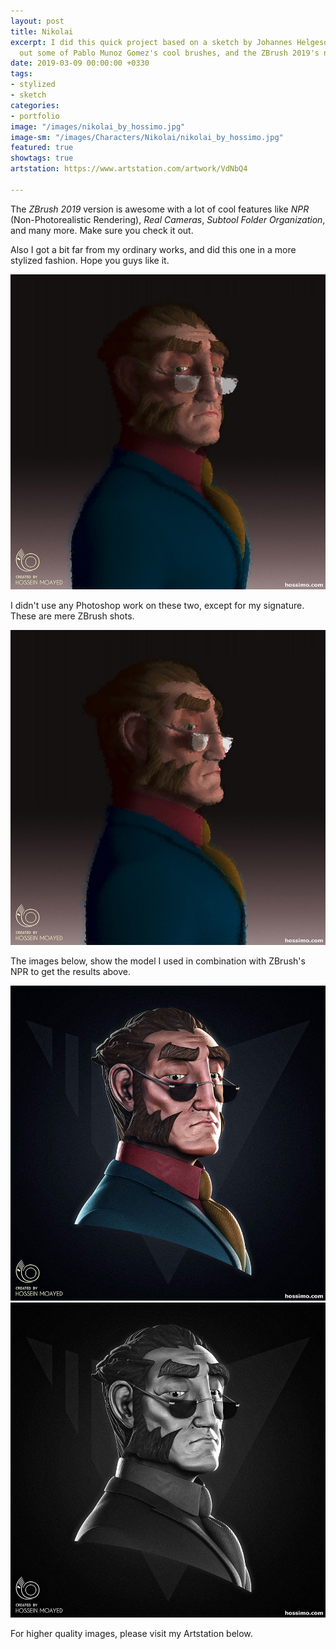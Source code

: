 ```yaml
---
layout: post
title: Nikolai
excerpt: I did this quick project based on a sketch by Johannes Helgeson, to test
  out some of Pablo Munoz Gomez's cool brushes, and the ZBrush 2019's new NPR feature.
date: 2019-03-09 00:00:00 +0330
tags:
- stylized
- sketch
categories:
- portfolio
image: "/images/nikolai_by_hossimo.jpg"
image-sm: "/images/Characters/Nikolai/nikolai_by_hossimo.jpg"
featured: true
showtags: true
artstation: https://www.artstation.com/artwork/VdNbQ4

---
```

The _ZBrush 2019_ version is awesome with a lot of cool features like _NPR_ (Non-Photorealistic Rendering), _Real Cameras_, _Subtool Folder Organization_, and many more. Make sure you check it out.

Also I got a bit far from my ordinary works, and did this one in a more stylized fashion. Hope you guys like it.

<img src="/images/Characters/Nikolai/nikolai_by_hossimo.jpg" alt="nikolai_by_hossimo" class="responsive">

I didn't use any Photoshop work on these two, except for my signature. These are mere ZBrush shots.

<img src="/images/Characters/Nikolai/nikolai_by_hossimo_side.jpg" alt="nikolai_by_hossimo_side" class="responsive">

The images below, show the model I used in combination with ZBrush's NPR to get the results above.

<img src="/images/Characters/Nikolai/nikolai_by_hossimo_color.jpg" alt="nikolai_by_hossimo_color" class="responsive">

<img src="/images/Characters/Nikolai/nikolai_by_hossimo_model.jpg" alt="nikolai_by_hossimo_model" class="responsive">

For higher quality images, please visit my Artstation below.
